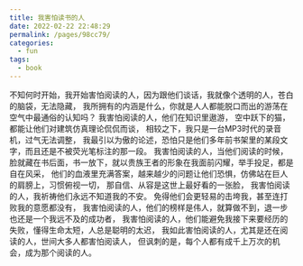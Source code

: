 ```yaml
---
title: 我害怕读书的人
date: 2022-02-22 22:48:29
permalink: /pages/98cc79/
categories:
  - fun
tags:
  - book
---
```

不知何时开始，我开始害怕阅读的人，因为跟他们谈话，我就像个透明的人，苍白的脑袋，无法隐藏，
我所拥有的内涵是什么，你就是人人都能脱口而出的游荡在空气中最通俗的认知吗？
我害怕阅读的人，他们在知识里遨游，
空中跃下的猫，都能让他们对建筑仿真理论侃侃而谈，
相较之下，我只是一台MP3时代的录音机，过气无法调整，
我最引以为傲的论述，恐怕只是他们多年前书架里的某段文字，而且还是不被荧光笔标注的那一段。
我害怕阅读的人，当他们阅读的时候，脸就藏在书后面，书一放下，就以贵族王者的形象在我面前闪耀，举手投足，都是自在风采，
他们的血液里充满答案，越来越少的问题让他们恐惧，仿佛站在巨人的肩膀上，习惯俯视一切，
那自信、从容是这世上最好看的一张脸，
我害怕阅读的人，我祈祷他们永远不知道我的不安。
免得他们会更轻易的击垮我，甚至连打败我的意愿都没有，
我害怕阅读的人，他们的榜样是伟人，就算做不到，退一步也还是一个我远不及的成功者，
我害怕阅读的人，他们能避免我接下来要经历的失败，懂得生命太短，人总是聪明的太迟，
我如此害怕阅读的人，尤其是还在阅读的人，世间大多人都害怕阅读人，
但讽刺的是，每个人都有成千上万次的机会，成为那个阅读的人。